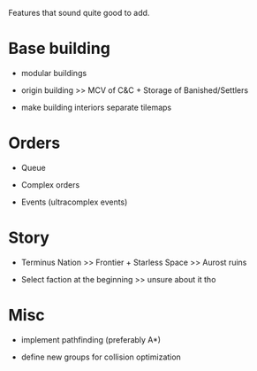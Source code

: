 Features that sound quite good to add.

# Base building

* modular buildings

* origin building >> MCV of C&C + Storage of Banished/Settlers

* make building interiors separate tilemaps

# Orders

* Queue

* Complex orders

* Events (ultracomplex events)

# Story

* Terminus Nation >> Frontier + Starless Space >> Aurost ruins

* Select faction at the beginning >> unsure about it tho

# Misc

* implement pathfinding (preferably A*)

* define new groups for collision optimization